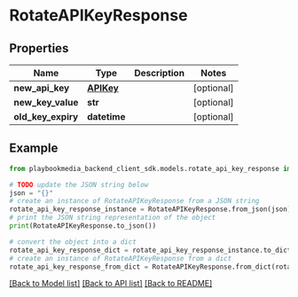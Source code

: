 # RotateAPIKeyResponse


## Properties

Name | Type | Description | Notes
------------ | ------------- | ------------- | -------------
**new_api_key** | [**APIKey**](APIKey.md) |  | [optional] 
**new_key_value** | **str** |  | [optional] 
**old_key_expiry** | **datetime** |  | [optional] 

## Example

```python
from playbookmedia_backend_client_sdk.models.rotate_api_key_response import RotateAPIKeyResponse

# TODO update the JSON string below
json = "{}"
# create an instance of RotateAPIKeyResponse from a JSON string
rotate_api_key_response_instance = RotateAPIKeyResponse.from_json(json)
# print the JSON string representation of the object
print(RotateAPIKeyResponse.to_json())

# convert the object into a dict
rotate_api_key_response_dict = rotate_api_key_response_instance.to_dict()
# create an instance of RotateAPIKeyResponse from a dict
rotate_api_key_response_from_dict = RotateAPIKeyResponse.from_dict(rotate_api_key_response_dict)
```
[[Back to Model list]](../README.md#documentation-for-models) [[Back to API list]](../README.md#documentation-for-api-endpoints) [[Back to README]](../README.md)


